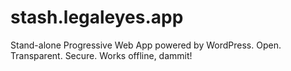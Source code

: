 # stash.legaleyes.app
Stand-alone Progressive Web App powered by WordPress. Open. Transparent. Secure. Works offline, dammit!
